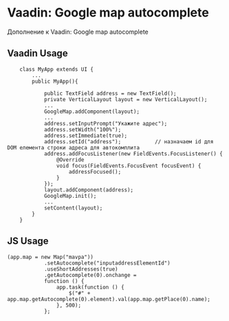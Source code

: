 Vaadin: Google map autocomplete
===============

Дополнение к Vaadin: Google map autocomplete

## Vaadin Usage
        
        class MyApp extends UI {
            ...
            public MyApp(){
            
                public TextField address = new TextField();
                private VerticalLayout layout = new VerticalLayout();
                ...
                GoogleMap.addComponent(layout);
                ...
                address.setInputPrompt("Укажите адрес");
                address.setWidth("100%");
                address.setImmediate(true);
                address.setId("address");           // назначаем id для DOM елемента строки адреса для автокомплита
                address.addFocusListener(new FieldEvents.FocusListener() {
                    @Override
                    void focus(FieldEvents.FocusEvent focusEvent) {
                        addressFocused();
                    }
                });
                layout.addComponent(address);
                GoogleMap.init();
                ...
                setContent(layout);
            }
        }
        

## JS Usage

    (app.map = new Map("mavpa"))
                .setAutocomplete("inputaddressElementId")
                .useShortAddresses(true)
                .getAutocomplete(0).onchange =
                function () {
                    app.task(function () {
                        $("#" + app.map.getAutocomplete(0).element).val(app.map.getPlace(0).name);
                    }, 500);
                };
